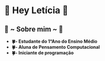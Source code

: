 # 🌻 Hey Letícia 🌻
## 🌿 ~ Sobre mim ~ 🌿
- **🍀- Estudante do 1°Ano do Ensino Médio**
- **🍀- Aluna de Pensamento Computacional**
- **🍀- Iniciante de programação**

<!---
LeticiaSterza/LeticiaSterza is a ✨ special ✨ repository because its `README.md` (this file) appears on your GitHub profile.
You can click the Preview link to take a look at your changes.
--->
